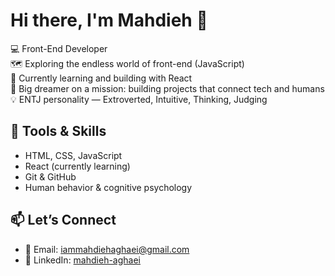 # Hi there, I'm Mahdieh 👋

💻 Front-End Developer  
🗺 Exploring the endless world of front-end (JavaScript)  
🌱 Currently learning and building with React  
🎯 Big dreamer on a mission: building projects that connect tech and humans  
💡 ENTJ personality — Extroverted, Intuitive, Thinking, Judging

## 🔧 Tools & Skills
- HTML, CSS, JavaScript
- React (currently learning)
- Git & GitHub
- Human behavior & cognitive psychology     

## 📫 Let’s Connect
- 📧 Email: [iammahdiehaghaei@gmail.com](mailto:iammahdiehaghaei@gmail.com)  
- 💼 LinkedIn: [mahdieh-aghaei](https://www.linkedin.com/in/mahdieh-aghaei-a49b56375)

